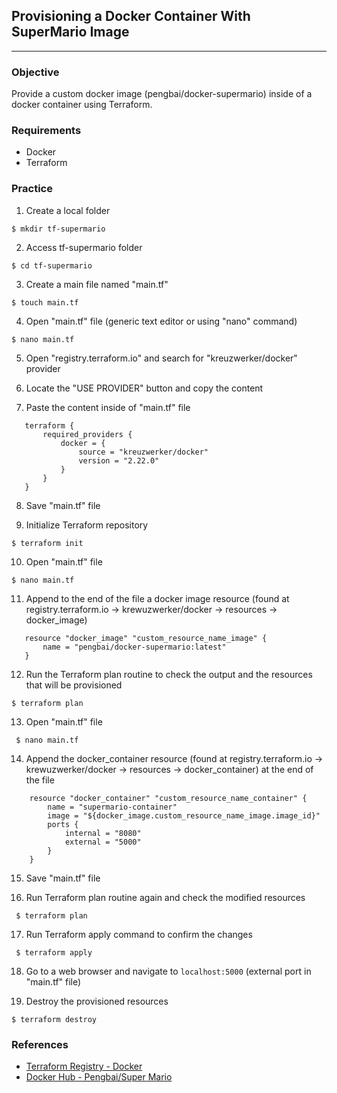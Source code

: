 ## Provisioning a Docker Container With SuperMario Image 
---
 
### Objective 

Provide a custom docker image (pengbai/docker-supermario) inside of a docker container using Terraform.

### Requirements
- Docker
- Terraform

### Practice

1) Create a local folder

 ```$ mkdir tf-supermario```

2) Access tf-supermario folder

 ```$ cd tf-supermario```

3) Create a main file named "main.tf" 

 ```$ touch main.tf```

4) Open "main.tf" file (generic text editor or using "nano" command)

 ```$ nano main.tf```

5) Open "registry.terraform.io" and search for "kreuzwerker/docker" provider

6) Locate the "USE PROVIDER" button and copy the content

7) Paste the content inside of "main.tf" file
 ```
    terraform {
        required_providers {
            docker = {
                source = "kreuzwerker/docker"
                version = "2.22.0"
            }
        }
    }
 ```
 8) Save "main.tf" file

 9) Initialize Terraform repository

 ``` $ terraform init ```
 
 10) Open "main.tf" file

 ``` $ nano main.tf ```

 11) Append to the end of the file a docker image resource (found at registry.terraform.io -> krewuzwerker/docker -> resources -> docker_image)
 ```
    resource "docker_image" "custom_resource_name_image" {
        name = "pengbai/docker-supermario:latest"
    }
 ```

 12) Run the Terraform plan routine to check the output and the resources that will be provisioned

 ``` $ terraform plan ```

 13) Open "main.tf" file

 ``` $ nano main.tf```

 14) Append the docker_container resource (found at registry.terraform.io -> krewuzwerker/docker -> resources -> docker_container) at the end of the file
```
    resource "docker_container" "custom_resource_name_container" {
        name = "supermario-container"
        image = "${docker_image.custom_resource_name_image.image_id}"
        ports {
            internal = "8080"
            external = "5000"
        }
    }
```

15) Save "main.tf" file

16) Run Terraform plan routine again and check the modified resources

 ``` $ terraform plan```

17) Run Terraform apply command to confirm the changes

 ``` $ terraform apply```

18) Go to a web browser and navigate to ``` localhost:5000 ``` (external port in "main.tf" file)

19) Destroy the provisioned resources

 ``` $ terraform destroy ```

### References
- [Terraform Registry - Docker](https://registry.terraform.io/providers/kreuzwerker/docker)
- [Docker Hub - Pengbai/Super Mario](https://hub.docker.com/r/pengbai/docker-supermario)
